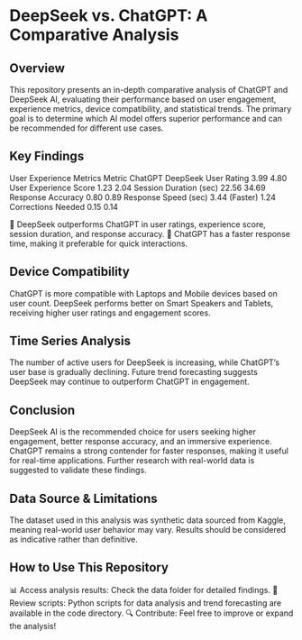 # DeepSeek vs. ChatGPT: A Comparative Analysis

## Overview
This repository presents an in-depth comparative analysis of ChatGPT and DeepSeek AI, evaluating their performance based on user engagement, experience metrics, device compatibility, and statistical trends. The primary goal is to determine which AI model offers superior performance and can be recommended for different use cases.

## Key Findings
User Experience Metrics
Metric	ChatGPT	DeepSeek
User Rating	3.99	4.80
User Experience Score	1.23	2.04
Session Duration (sec)	22.56	34.69
Response Accuracy	0.80	0.89
Response Speed (sec)	3.44 (Faster)	1.24
Corrections Needed	0.15	0.14

🔹 DeepSeek outperforms ChatGPT in user ratings, experience score, session duration, and response accuracy.
🔹 ChatGPT has a faster response time, making it preferable for quick interactions.

## Device Compatibility
ChatGPT is more compatible with Laptops and Mobile devices based on user count.
DeepSeek performs better on Smart Speakers and Tablets, receiving higher user ratings and engagement scores.

## Time Series Analysis
The number of active users for DeepSeek is increasing, while ChatGPT’s user base is gradually declining.
Future trend forecasting suggests DeepSeek may continue to outperform ChatGPT in engagement.

## Conclusion
DeepSeek AI is the recommended choice for users seeking higher engagement, better response accuracy, and an immersive experience.
ChatGPT remains a strong contender for faster responses, making it useful for real-time applications.
Further research with real-world data is suggested to validate these findings.

## Data Source & Limitations
The dataset used in this analysis was synthetic data sourced from Kaggle, meaning real-world user behavior may vary.
Results should be considered as indicative rather than definitive.

## How to Use This Repository
📊 Access analysis results: Check the data folder for detailed findings.
📜 Review scripts: Python scripts for data analysis and trend forecasting are available in the code directory.
🔍 Contribute: Feel free to improve or expand the analysis!
